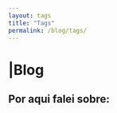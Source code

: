 ```yaml
---
layout: tags
title: "Tags"
permalink: /blog/tags/
---
```

<h1>|Blog</h1>
<h2 class="blog-title">Por aqui falei sobre:</h2>